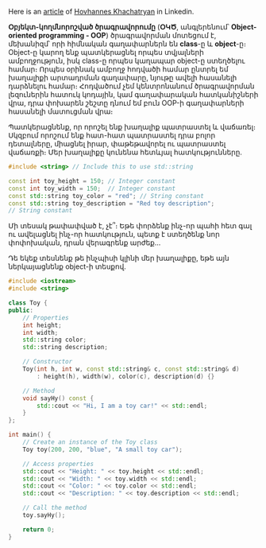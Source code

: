 
Here is an [article](https://www.linkedin.com/pulse/%D6%85%D5%A2%D5%B5%D5%A5%D5%AF%D5%BF-%D5%AF%D5%B8%D5%B2%D5%B4%D5%B6%D5%B8%D6%80%D5%B8%D5%B7%D5%BE%D5%A1%D5%AE-%D5%AE%D6%80%D5%A1%D5%A3%D6%80%D5%A1%D5%BE%D5%B8%D6%80%D5%B8%D6%82%D5%B4-oop-hovhannes-khachatryan-jxnoe/) of [Hovhannes Khachatryan](https://www.linkedin.com/in/khachatryan-hovhannes?lipi=urn%3Ali%3Apage%3Ad_flagship3_profile_view_base_contact_details%3B31D%2BLLa2TCq9ljrEsWW7Xg%3D%3D) in Linkedin.


**Օբյեկտ-կողմնորոշված ծրագրավորումը** (**ՕԿԾ**, անգլերենում՝ **Object-oriented programming - OOP**) ծրագրավորման մոտեցում է, մեխանիզմ՝ որի հիմնական գաղափարներն են **class**-ը և **object**-ը։ Object-ը կարող ենք պատկերացնել որպես տվյալների ամբողջություն, իսկ class-ը որպես կաղապար object-ը ստեղծելու համար։ Որպես օրինակ ամբողջ հոդվածի համար ընտրել եմ խաղալիքի արտադրման գաղափարը, նյութը ավելի հասանելի դարձնելու համար։ Հոդվածում չեմ կենտրոնանում ծրագրավորման լեզուներին հատուկ կոդային, կամ գաղափարական հատկանիշների վրա, դրա փոխարեն շեշտը դնում եմ բուն OOP-ի գաղափարների հասանելի մատուցման վրա։

Պատկերացնենք, որ որոշել ենք խաղալիք պատրաստել և վաճառել։ Սկզբում որոշում ենք հատ-հատ պատրաստել դրա բոլոր դետալները, միացնել իրար, փաթեթավորել ու պատրաստել վաճառքի։ Մեր խաղալիքը կունենա հետևյալ հատկությունները․

```cpp
#include <string> // Include this to use std::string

const int toy_height = 150; // Integer constant
const int toy_width = 150;  // Integer constant
const std::string toy_color = "red"; // String constant
const std::string toy_description = "Red toy description"; 
// String constant

```

Մի տեսակ թափափված է, չէ՞։ Եթե փորձենք ինչ-որ պահի հետ գալ ու ավելացնել ինչ-որ հատկություն, պետք է ստեղծենք նոր փոփոխական, դրան վերագրենք արժեք․․․

Դե եկեք տեսնենք թե ինչպիսի կլինի մեր խաղալիքը, եթե այն ներկայացնենք object-ի տեսքով․

```cpp
#include <iostream>
#include <string>

class Toy {
public:
    // Properties
    int height;
    int width;
    std::string color;
    std::string description;

    // Constructor
    Toy(int h, int w, const std::string& c, const std::string& d)
        : height(h), width(w), color(c), description(d) {}

    // Method
    void sayHy() const {
        std::cout << "Hi, I am a toy car!" << std::endl;
    }
};

int main() {
    // Create an instance of the Toy class
    Toy toy(200, 200, "blue", "A small toy car");

    // Access properties
    std::cout << "Height: " << toy.height << std::endl;
    std::cout << "Width: " << toy.width << std::endl;
    std::cout << "Color: " << toy.color << std::endl;
    std::cout << "Description: " << toy.description << std::endl;

    // Call the method
    toy.sayHy();

    return 0;
}
```